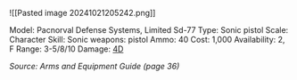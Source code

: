 ![[Pasted image 20241021205242.png]]

Model: Pacnorval Defense Systems, Limited Sd-77
Type: Sonic pistol
Scale: Character
Skill: Sonic weapons: pistol
Ammo: 40
Cost: 1,000
Availability: 2, F
Range: 3-5/8/10
Damage: <u>4D</u>

*Source: Arms and Equipment Guide (page 36)*